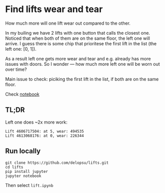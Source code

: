 # Find lifts wear and tear
How much more will one lift wear out compared to the other.

In my builing we have 2 lifts with one button that calls the closest one.
Noticed that when both of them are on the same floor, the left one will arrive.
I guess there is some chip that prioritese the first lift in the list (the left one: [0, 1]).

As a result left one gets more wear and tear and e.g. already has more issues with doors.
So I wonder — how much more left one will be worn out over time?

Main issue to check: piciking the first lift in the list, if both are on the same floor.

Check [notebook](./lift.ipynb)

## TL;DR
Left one does ~2x more work:
```
Lift 4606717504: at 5, wear: 494535
Lift 4613068176: at 0, wear: 226344
```

## Run locally

```
git clone https://github.com/delopsu/lifts.git
cd lifts
pip install jupyter
jupyter notebook
```
Then select `lift.ipynb`
